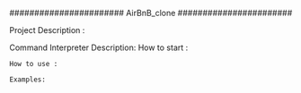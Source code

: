 ####################### AirBnB_clone  #######################

Project Description : 

Command Interpreter Description:
	How to start :

	How to use :

	Examples:
